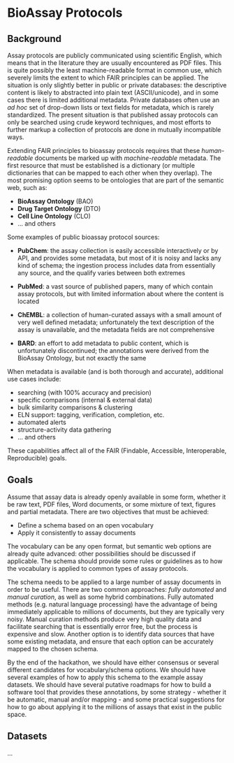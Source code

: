 # BioAssay Protocols

## Background

Assay protocols are publicly communicated using scientific English, which means that in the literature they are usually encountered as PDF files. This is quite possibly the least machine-readable format in common use, which severely limits the extent to which FAIR principles can be applied. The situation is only slightly better in public or private databases: the descriptive content is likely to abstracted into plain text (ASCII/unicode), and in some cases there is limited additional metadata. Private databases often use an _ad hoc_ set of drop-down lists or text fields for metadata, which is rarely standardized. The present situation is that published assay protocols can only be searched using crude keyword techniques, and most efforts to further markup a collection of protocols are done in mutually incompatible ways.

Extending FAIR principles to bioassay protocols requires that these *human-readable* documents be marked up with *machine-readable* metadata. The first resource that must be established is a dictionary (or multiple dictionaries that can be mapped to each other when they overlap). The most promising option seems to be ontologies that are part of the semantic web, such as:

* **BioAssay Ontology** (BAO)
* **Drug Target Ontology** (DTO)
* **Cell Line Ontology** (CLO)
* ... and others

Some examples of public bioassay protocol sources:

* **PubChem**: the assay collection is easily accessible interactively or by API, and provides some metadata, but most of it is noisy and lacks any kind of schema; the ingestion process includes data from essentially any source, and the qualify varies between both extremes

* **PubMed**: a vast source of published papers, many of which contain assay protocols, but with limited information about where the content is located

* **ChEMBL**: a collection of human-curated assays with a small amount of very well defined metadata; unfortunately the text description of the assay is unavailable, and the metadata fields are not comprehensive

* **BARD**: an effort to add metadata to public content, which is unfortunately discontinued; the annotations were derived from the BioAssay Ontology, but not exactly the same

When metadata is available (and is both thorough and accurate), additional use cases include:

* searching (with 100% accuracy and precision)
* specific comparisons (internal & external data)
* bulk similarity comparisons & clustering
* ELN support: tagging, verification, completion, etc.
* automated alerts
* structure-activity data gathering
* ... and others

These capabilities affect all of the FAIR (Findable, Accessible, Interoperable, Reproducible) goals.

## Goals

Assume that assay data is already openly available in some form, whether it be raw text, PDF files, Word documents, or some mixture of text, figures and partial metadata. There are two objectives that must be achieved:

* Define a schema based on an open vocabulary
* Apply it consistently to assay documents

The vocabulary can be any open format, but semantic web options are already quite advanced: other possibilities should be discussed if applicable. The schema should provide some rules or guidelines as to how the vocabulary is applied to common types of assay protocols.

The schema needs to be applied to a large number of assay documents in order to be useful. There are two common approaches: _fully automated_ and _manual curation_, as well as some hybrid combinations. Fully automated methods (e.g. natural language processing) have the advantage of being immediately applicable to millions of documents, but they are typically very noisy. Manual curation methods produce very high quality data and facilitate searching that is essentially error free, but the process is expensive and slow. Another option is to identify data sources that have some existing metadata, and ensure that each option can be accurately mapped to the chosen schema.

By the end of the hackathon, we should have either consensus or several different candidates for vocabulary/schema options. We should have several examples of how to apply this schema to the example assay datasets. We should have several putative roadmaps for how to build a software tool that provides these annotations, by some strategy - whether it be automatic, manual and/or mapping - and some practical suggestions for how to go about applying it to the millions of assays that exist in the public space.

## Datasets

...
